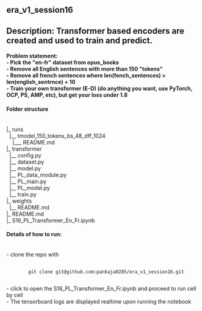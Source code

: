 ## era_v1_session16
<h2> Description:
 Transformer based encoders are created and used to train and predict.
</h2>
<h4>
Problem statement:<br/>
- Pick the "en-fr" dataset from opus_books<br/>
- Remove all English sentences with more than 150 "tokens"<br/>
- Remove all french sentences where len(fench_sentences) > len(english_sentrnce) + 10<br/>
- Train your own transformer (E-D) (do anything you want, use PyTorch, OCP, PS, AMP, etc), but get your loss under 1.8<br/>
</h4>

<h4> Folder structure</h4> <br/>
|_ runs <br/>
&nbsp;&nbsp;|__ tmodel_150_tokens_bs_48_dff_1024 <br/>
&nbsp;&nbsp;&nbsp;&nbsp;|___ README.md <br/> 
|_ transformer <br/>
&nbsp;&nbsp;|__ config.py <br/>
&nbsp;&nbsp;|__ dataset.py <br/>
&nbsp;&nbsp;|__ model.py <br/>
&nbsp;&nbsp;|__ PL_data_module.py <br/>
&nbsp;&nbsp;|__ PL_main.py <br/>
&nbsp;&nbsp;|__ PL_model.py <br/>
&nbsp;&nbsp;|__ train.py <br/>
|_ weights <br/>
&nbsp;&nbsp;|__ README.md <br/>
|_ README.md <br/>
|_ S16_PL_Transformer_En_Fr.ipynb <br/>

<h4> Details of how to run: </h4><br/>
- clone the repo with <br/>
<pre>
    <code>
        git clone git@github.com:pankaja0285/era_v1_session16.git
    </code>
</pre>
- click to open the S16_PL_Transformer_En_Fr.ipynb and proceed to run cell by cell<br/>
- The tensorboard logs are displayed realtime upon running the notebook<br/>

